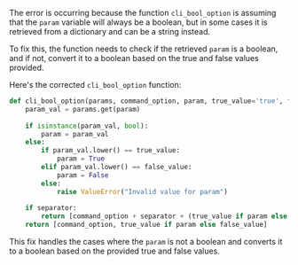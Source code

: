 The error is occurring because the function `cli_bool_option` is assuming that the `param` variable will always be a boolean, but in some cases it is retrieved from a dictionary and can be a string instead.

To fix this, the function needs to check if the retrieved `param` is a boolean, and if not, convert it to a boolean based on the true and false values provided.

Here's the corrected `cli_bool_option` function:

```python
def cli_bool_option(params, command_option, param, true_value='true', false_value='false', separator=None):
    param_val = params.get(param)
    
    if isinstance(param_val, bool):
        param = param_val
    else:
        if param_val.lower() == true_value:
            param = True
        elif param_val.lower() == false_value:
            param = False
        else:
            raise ValueError("Invalid value for param")
    
    if separator:
        return [command_option + separator + (true_value if param else false_value)]
    return [command_option, true_value if param else false_value]
```

This fix handles the cases where the `param` is not a boolean and converts it to a boolean based on the provided true and false values.